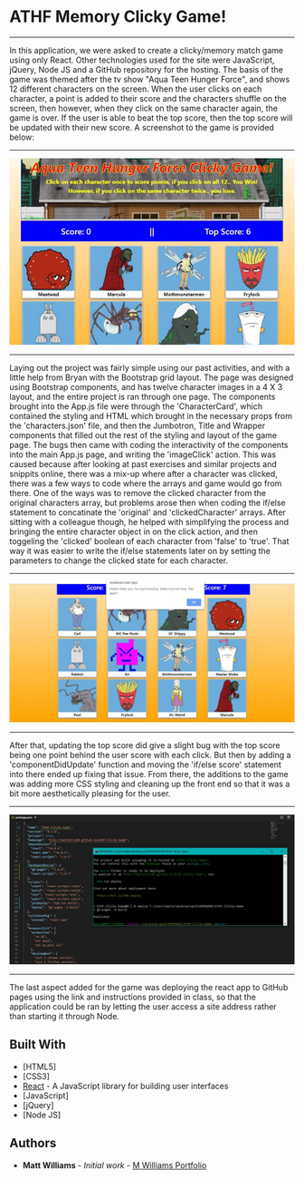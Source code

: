 # ATHF Memory Clicky Game!
___

In this application, we were asked to create a clicky/memory match game using only React.  Other technologies used for the site were JavaScript, jQuery, Node JS and a GitHub repository for the hosting.  The basis of the game was themed after the tv show "Aqua Teen Hunger Force", and shows 12 different characters on the screen.  When the user clicks on each character, a point is added to their score and the characters shuffle on the screen, then however, when they click on the same character again, the game is over.  If the user is able to beat the top score, then the top score will be updated with their new score.  A screenshot to the game is provided below:
___
![ATHF-clicky-game](/src/images/ATHF-clicky-game.jpg)
___

Laying out the project was fairly simple using our past activities, and with a little help from Bryan with the Bootstrap grid layout.  The page was designed using Bootstrap components, and has twelve character images in a 4 X 3 layout, and the entire project is ran through one page.  The components brought into the App.js file were through the 'CharacterCard', which contained the styling and HTML which brought in the necessary props from the 'characters.json' file, and then the Jumbotron, Title and Wrapper components that filled out the rest of the styling and layout of the game page.  The bugs then came with coding the interactivity of the components into the main App.js page, and writing the 'imageClick' action.  This was caused because after looking at past exercises and similar projects and snippits online, there was a mix-up where after a character was clicked, there was a few ways to code where the arrays and game would go from there.  One of the ways was to remove the clicked character from the original characters array, but problems arose then when coding the if/else statement to concatinate the 'original' and 'clickedCharacter' arrays.  After sitting with a colleague though, he helped with simplifying the process and bringing the entire character object in on the click action, and then toggeling the 'clicked' boolean of each character from 'false' to 'true'.  That way it was easier to write the if/else statements later on by setting the parameters to change the clicked state for each character.
___
![ATHF-clicky-lose](/src/images/ATHF-clicky-lose.jpg)
___

After that, updating the top score did give a slight bug with the top score being one point behind the user score with each click.  But then by adding a 'componentDidUpdate' function and moving the 'if/else score' statement into there ended up fixing that issue.  From there, the additions to the game was adding more CSS styling and cleaning up the front end so that it was a bit more aesthetically pleasing for the user.
___
![ATHF-clicky-deployed-to-Git](/src/images/ATHF-clicky-deployed-to-Git.jpg)
___

The last aspect added for the game was deploying the react app to GitHub pages using the link and instructions provided in class, so that the application could be ran by letting the user access a site address rather than starting it through Node.

## Built With

* [HTML5]
* [CSS3]
* [React](https://reactjs.org/) - A JavaScript library for building user interfaces
* [JavaScript]
* [jQuery]
* [Node JS]

## Authors

* **Matt Williams** - *Initial work* - [M Williams Portfolio](https://mattwills09.github.io/portfolio.html)
